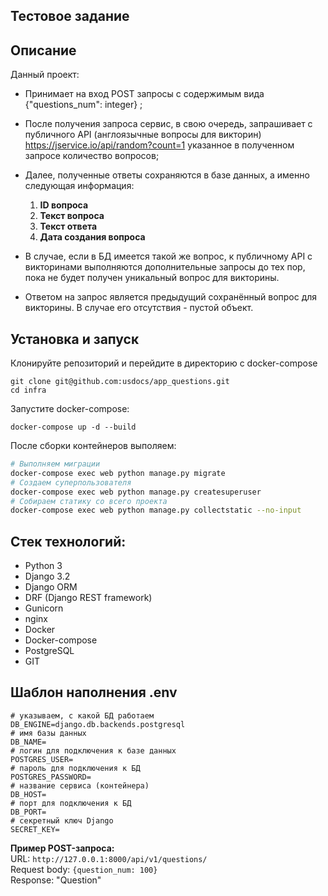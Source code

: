 ## Тестовое задание

## Описание

Данный проект:
- Принимает на вход POST запросы с содержимым вида {"questions_num": integer} ;
- После получения запроса сервис, в свою очередь, запрашивает с публичного API (англоязычные вопросы для викторин) https://jservice.io/api/random?count=1 указанное в полученном запросе количество вопросов;
- Далее, полученные ответы сохраняются в базе данных, а именно следующая информация: 
     1. **ID вопроса**
     2. **Текст вопроса** 
     3. **Текст ответа**
     4. **Дата создания вопроса**

- В случае, если в БД имеется такой же вопрос, к публичному API с викторинами выполняются дополнительные запросы до тех пор, пока не будет получен уникальный вопрос для викторины.
- Ответом на запрос является предыдущий сохранённый вопрос для викторины. В случае его отсутствия - пустой объект.


## Установка и запуск
Клонируйте репозиторий и перейдите в директорию с docker-compose
```
git clone git@github.com:usdocs/app_questions.git
cd infra
```

Запустите docker-compose:
```
docker-compose up -d --build
```

После сборки контейнеров выполяем:
```bash
# Выполняем миграции
docker-compose exec web python manage.py migrate
# Создаем суперпользователя
docker-compose exec web python manage.py createsuperuser
# Собираем статику со всего проекта
docker-compose exec web python manage.py collectstatic --no-input
```

## Стек технологий:
- Python 3
- Django 3.2
- Django ORM
- DRF (Django REST framework)
- Gunicorn
- nginx
- Docker
- Docker-compose
- PostgreSQL
- GIT

## Шаблон наполнения .env
```
# указываем, с какой БД работаем
DB_ENGINE=django.db.backends.postgresql
# имя базы данных
DB_NAME=
# логин для подключения к базе данных
POSTGRES_USER=
# пароль для подключения к БД
POSTGRES_PASSWORD=
# название сервиса (контейнера)
DB_HOST=
# порт для подключения к БД
DB_PORT=
# секретный ключ Django
SECRET_KEY=
```

**Пример POST-запроса:**
<br>
URL: `http://127.0.0.1:8000/api/v1/questions/`
<br>
Request body: `{question_num: 100}`
<br>
Response: "Question"
